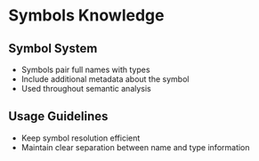 # Symbols Knowledge

## Symbol System
- Symbols pair full names with types
- Include additional metadata about the symbol
- Used throughout semantic analysis

## Usage Guidelines
- Keep symbol resolution efficient
- Maintain clear separation between name and type information
